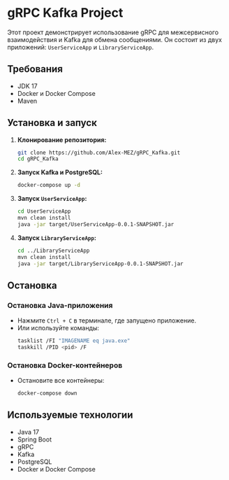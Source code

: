 # gRPC Kafka Project

Этот проект демонстрирует использование gRPC для межсервисного взаимодействия и Kafka для обмена сообщениями. Он состоит из двух приложений: `UserServiceApp` и `LibraryServiceApp`.

## Требования

- JDK 17
- Docker и Docker Compose
- Maven

## Установка и запуск

1. **Клонирование репозитория:**
    ```bash
    git clone https://github.com/Alex-MEZ/gRPC_Kafka.git
    cd gRPC_Kafka
    ```

2. **Запуск Kafka и PostgreSQL:**
    ```bash
    docker-compose up -d
    ```

3. **Запуск `UserServiceApp`:**
    ```bash
    cd UserServiceApp
    mvn clean install
    java -jar target/UserServiceApp-0.0.1-SNAPSHOT.jar
    ```

4. **Запуск `LibraryServiceApp`:**
    ```bash
    cd ../LibraryServiceApp
    mvn clean install
    java -jar target/LibraryServiceApp-0.0.1-SNAPSHOT.jar
    ```

## Остановка

### Остановка Java-приложения
- Нажмите `Ctrl + C` в терминале, где запущено приложение.
- Или используйте команды:
  ```bash
  tasklist /FI "IMAGENAME eq java.exe"
  taskkill /PID <pid> /F
  ```

### Остановка Docker-контейнеров
- Остановите все контейнеры:
  ```bash
  docker-compose down
  ```

## Используемые технологии

- Java 17
- Spring Boot
- gRPC
- Kafka
- PostgreSQL
- Docker и Docker Compose
